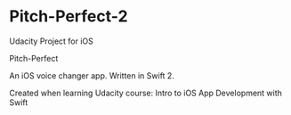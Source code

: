 # Pitch-Perfect-2
Udacity Project for iOS

Pitch-Perfect 

An iOS voice changer app. Written in Swift 2.

Created when learning Udacity course: Intro to iOS App Development with Swift



 
